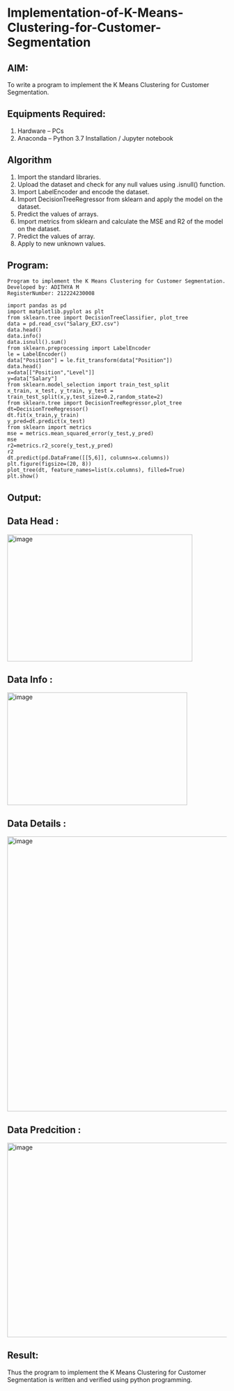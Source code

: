 # Implementation-of-K-Means-Clustering-for-Customer-Segmentation

## AIM:
To write a program to implement the K Means Clustering for Customer Segmentation.

## Equipments Required:
1. Hardware – PCs
2. Anaconda – Python 3.7 Installation / Jupyter notebook

## Algorithm
1. Import the standard libraries.
2. Upload the dataset and check for any null values using .isnull() function. 
3. Import LabelEncoder and encode the dataset.
4. Import DecisionTreeRegressor from sklearn and apply the model on the dataset.
5. Predict the values of arrays.
6. Import metrics from sklearn and calculate the MSE and R2 of the model on the dataset.
7. Predict the values of array.
8. Apply to new unknown values.

## Program:
```
Program to implement the K Means Clustering for Customer Segmentation.
Developed by: ADITHYA M
RegisterNumber: 212224230008
```
```
import pandas as pd
import matplotlib.pyplot as plt
from sklearn.tree import DecisionTreeClassifier, plot_tree
data = pd.read_csv("Salary_EX7.csv")
data.head()
data.info()
data.isnull().sum()
from sklearn.preprocessing import LabelEncoder
le = LabelEncoder()
data["Position"] = le.fit_transform(data["Position"])
data.head()
x=data[["Position","Level"]]
y=data["Salary"]
from sklearn.model_selection import train_test_split
x_train, x_test, y_train, y_test = train_test_split(x,y,test_size=0.2,random_state=2)
from sklearn.tree import DecisionTreeRegressor,plot_tree
dt=DecisionTreeRegressor()
dt.fit(x_train,y_train)
y_pred=dt.predict(x_test)
from sklearn import metrics
mse = metrics.mean_squared_error(y_test,y_pred)
mse
r2=metrics.r2_score(y_test,y_pred)
r2
dt.predict(pd.DataFrame([[5,6]], columns=x.columns))
plt.figure(figsize=(20, 8))
plot_tree(dt, feature_names=list(x.columns), filled=True)
plt.show()
```
## Output:

## Data Head :
<img width="425" height="292" alt="image" src="https://github.com/user-attachments/assets/0fb15f6e-5b4d-444b-8e9b-d9cf3d900e9f" />

## Data Info :
<img width="413" height="259" alt="image" src="https://github.com/user-attachments/assets/46288728-82cb-4838-b41b-2fb86c4aac9e" />

## Data Details :
<img width="525" height="632" alt="image" src="https://github.com/user-attachments/assets/eec7ef0b-1f19-4e68-b5a6-84ef9d60464a" />

## Data Predcition :
<img width="1218" height="447" alt="image" src="https://github.com/user-attachments/assets/76835aa5-73c5-45aa-b674-f8c41187ea01" />

## Result:
Thus the program to implement the K Means Clustering for Customer Segmentation is written and verified using python programming.
